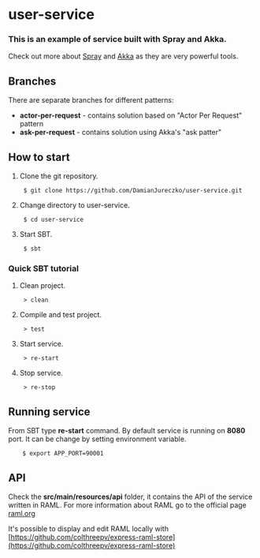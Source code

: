 # user-service

### This is an example of service built with Spray and Akka. 

Check out more about [Spray](http://spray.io/) and [Akka](akka.io) as they are very powerful tools.  

## Branches

There are separate branches for different patterns:

- **actor-per-request** - contains solution based on "Actor Per Request" pattern
- **ask-per-request** - contains solution using Akka's "ask patter"
 
## How to start 

1. Clone the git repository.  

		$ git clone https://github.com/DamianJureczko/user-service.git
	
2. Change directory to user-service.  

		$ cd user-service
	
3. Start SBT.  

		$ sbt
		
### Quick SBT tutorial

1. Clean project.

		> clean
	
2. Compile and test project.

		> test
	
3. Start service.
	
		> re-start
		
4. Stop service.

		> re-stop
		
## Running service

From SBT type **re-start** command. By default service is running on **8080** port. It can be change by setting environment variable.

		$ export APP_PORT=90001
	
## API

Check the **src/main/resources/api** folder, it contains the API of the service written in RAML. 
For more information about RAML go to the official page [raml.org](raml.org)

It's possible to display and edit RAML locally with [https://github.com/colthreepv/express-raml-store](https://github.com/colthreepv/express-raml-store)  
